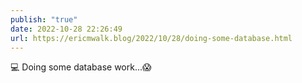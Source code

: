 ```yaml
---
publish: "true"
date: 2022-10-28 22:26:49
url: https://ericmwalk.blog/2022/10/28/doing-some-database.html
---
```

<div xmlns="http://www.w3.org/1999/xhtml">
<p>💻 Doing some database work...😱</p>
</div>